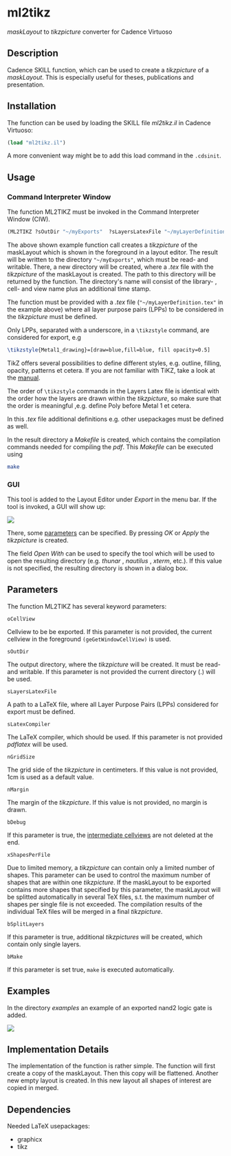# ml2tikz

*maskLayout* to *tikzpicture* converter for Cadence Virtuoso

## Description

Cadence SKILL function, which can be used to create a *tikzpicture* of a *maskLayout*. This is especially useful for theses, publications and presentation.

## Installation

The function can be used by loading the SKILL file *ml2tikz.il* in Cadence Virtuoso:

``` scheme
(load "ml2tikz.il")
```

A more convenient way might be to add this load command in the `.cdsinit`.

## Usage

### Command Interpreter Window

The function ML2TIKZ must be invoked in the Command Interpreter Window (CIW).

``` scheme
(ML2TIKZ ?sOutDir "~/myExports"  ?sLayersLatexFile "~/myLayerDefinition.tex")
```

The above shown example function call creates a *tikzpicture* of the maskLayout which is shown in the foreground in a layout editor.
The result will be written to the directory `"~/myExports"`, which must be read- and writable.
There, a new directory will be created, where a *.tex* file with the *tikzpicture* of the maskLayout is created.
The path to this directory will be returned by the function.
The directory's name will consist of the library- , cell- and view name plus an additional time stamp.

The function must be provided with a *.tex* file (`"~/myLayerDefinition.tex"` in the example above) where all layer purpose pairs (LPPs) to be considered in the *tikzpicture* must be defined.

Only LPPs, separated with a underscore, in  a `\tikzstyle` command, are considered for export, e.g

``` tex
\tikzstyle{Metal1_drawing}=[draw=blue,fill=blue, fill opacity=0.5]
```

TikZ offers several possibilities to define different styles, e.g. outline, filling, opacity, patterns et cetera.
If you are not familiar with TiKZ, take a look at the [manual](https://www.ctan.org/pkg/pgf).

The order of `\tikzstyle` commands in the Layers Latex file is identical with the order how the layers are drawn within the *tikzpicture*, so make sure that the order is meaningful ,e.g. define Poly before Metal 1 et cetera.

In this *.tex* file additional definitions e.g. other usepackages must be defined as well.

In the result directory a *Makefile* is created, which contains the compilation commands needed for compiling the *pdf*.
This *Makefile* can be executed using 

``` bash
make
```

### GUI

This tool is added to the Layout Editor under *Export* in the menu bar. If the tool is invoked, a GUI will show up:

![](fig/ml2tikz_gui.png)

There, some [parameters](#Parameters) can be specified. By pressing *OK* or *Apply* the *tikzpicture* is created.

The field *Open With* can be used to specify the tool which will be used to open the resulting directory (e.g. *thunar* , *nautilus* , *xterm*, etc.).
If this value is not specified, the resulting directory is shown in a dialog box.


## Parameters
The function ML2TIKZ has several keyword parameters:

`oCellView`

Cellview to be be exported. 
If this parameter is not provided, the current cellview in the foreground `(geGetWindowCellView)` is used.

`sOutDir`

The output directory, where the *tikzpicture* will be created. 
It must be read- and writable. 
If this parameter is not provided the current directory (.) will be used.

`sLayersLatexFile`

A path to a LaTeX file, where all Layer Purpose Pairs (LPPs) considered for export must be defined.

` sLatexCompiler `

The LaTeX compiler, which should be used. If this parameter is not provided *pdflatex* will be used.

`nGridSize`

The grid side of the *tikzpicture* in centimeters. If this value is not provided, 1cm is used as a default value.

`nMargin`

The margin of the *tikzpicture*. If this value is not provided, no margin is drawn.

`bDebug`

If this parameter is true, the [intermediate cellviews](#implementation-details) are not deleted at the end.

`xShapesPerFile`

Due to limited memory, a *tikzpicture* can contain only a limited number of shapes. This parameter can be used to control the maximum number of shapes that are within one *tikzpicture*. If the maskLayout to be exported contains more shapes that specified by this parameter, the maskLayout will be splitted automatically in several TeX files, s.t. the maximum number of shapes per single file is not exceeded. The compilation results of the individual TeX files will be merged in a final *tikzpicture*.

` bSplitLayers `

If this parameter is true, additional *tikzpictures* will be created, which contain only single layers.

` bMake `

If this parameter is set true, `make` is executed automatically.

## Examples

In the directory *examples* an example of an exported nand2 logic gate is added.

![](fig/nand2.png)

## Implementation Details

The implementation of the function is rather simple. 
The function will first create a copy of the maskLayout. 
Then this copy will be flattened. Another new empty layout is created. 
In this new layout all shapes of interest are copied in merged.

## Dependencies

Needed LaTeX usepackages:

+ graphicx
+ tikz
